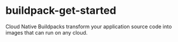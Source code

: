 # buildpack-get-started

Cloud Native Buildpacks
transform your application source code into images that can run on any cloud.

